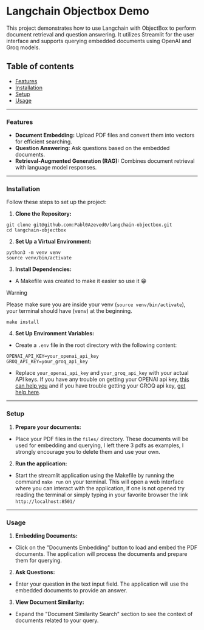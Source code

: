 # Langchain Objectbox Demo
This project demonstrates how to use Langchain with ObjectBox to perform document retrieval and question answering. It utilizes Streamlit for the user interface and supports querying embedded documents using OpenAI and Groq models.

## Table of contents
- [Features](#features)
- [Installation](#installation)
- [Setup](#setup)
- [Usage](#usage)
---

### Features

- **Document Embedding:** Upload PDF files and convert them into vectors for efficient searching.
- **Question Answering:** Ask questions based on the embedded documents.
- **Retrieval-Augmented Generation (RAG):** Combines document retrieval with language model responses.
---

### Installation

Follow these steps to set up the project:

1. **Clone the Repository:**
```
git clone git@github.com:Pabl0Azeved0/langchain-objectbox.git
cd langchain-objectbox
```

2. **Set Up a Virtual Environment:**
```
python3 -m venv venv
source venv/bin/activate
```

3. **Install Dependencies:**
- A Makefile was created to make it easier so use it :grin:
> [!WARNING]
> Please make sure you are inside your venv (`source venv/bin/activate`), your terminal should have (venv) at the beginning.

```
make install
```

4. **Set Up Environment Variables:**
- Create a `.env` file in the root directory with the following content:
```
OPENAI_API_KEY=your_openai_api_key
GROQ_API_KEY=your_groq_api_key
```
- Replace `your_openai_api_key` and `your_groq_api_key` with your actual API keys.
If you have any trouble on getting your OPENAI api key, [this can help you](https://help.openai.com/en/articles/4936850-where-do-i-find-my-openai-api-key) and if you have trouble getting your GROQ api key, [get help here](https://console.groq.com/docs/quickstart).
---

### Setup

1. **Prepare your documents:**
- Place your PDF files in the `files/` directory. These documents will be used for embedding and querying, I left there 3 pdfs as examples, I strongly encourage you to delete them and use your own.

2. **Run the application:**
- Start the streamlit application using the Makefile by running the command `make run` on your terminal. This will open a web interface where you can interact with the application, if one is not opened try reading the terminal or simply typing in your favorite browser the link `http://localhost:8501/`
---

### Usage

1. **Embedding Documents:**
- Click on the "Documents Embedding" button to load and embed the PDF documents. The application will process the documents and prepare them for querying.
2. **Ask Questions:**
- Enter your question in the text input field. The application will use the embedded documents to provide an answer.
3. **View Document Similarity:**
- Expand the "Document Similarity Search" section to see the context of documents related to your query.
